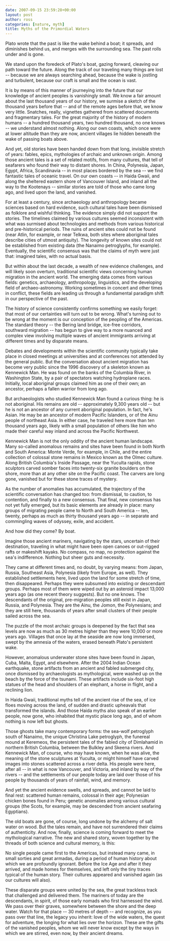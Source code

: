 ```yaml
---
date: 2007-09-15 23:59:28+00:00
layout: post
author: ross
categories: [nature, myth]
title: Myths of the Primordial Waters
---
```

Plato wrote that the past is like the wake behind a boat; it spreads, and diminishes behind us, and merges with the surrounding sea. The past rolls under and is gone.

We stand upon the foredeck of Plato's boat, gazing forward, cleaving our path toward the future. Along the track of our traveling many things are lost -- because we are always searching ahead, because the wake is jostling and turbulent, because our craft is small and the ocean is vast.

It is by means of this manner of journeying into the future that our knowledge of ancient peoples is vanishingly small. We know a fair amount about the last thousand years of our history, we surmise a sketch of the thousand years before that -- and of the remote ages before that, we know very little. Snatches, really, vignettes gathered from scattered documents and fragmentary tales. For the great majority of the history of modern humans -- a hundred thousand years, two hundred thousand, no one knows -- we understand almost nothing. Along our own coasts, which once were at lower altitude than they are now, ancient villages lie hidden beneath the wake of passing boats above.

And yet, old stories have been handed down from that long, invisible stretch of years: fables, epics, mythologies of archaic and unknown origin. Among those ancient tales is a set of related motifs, from many cultures, that tell of seafarers who found their way to distant shores. In China, Polynesia, Japan, Egypt, Africa, Scandinavia -- in most places bordered by the sea -- we find fantastic tales of oceanic travel. On our own coasts -- in Haida Gwaii, and along the sheltered eastern shore of Vancouver Island, and inland all the way to the Kootenays -- similar stories are told of those who came long ago, and lived upon the land, and vanished.

For at least a century, since archaeology and anthropology became sciences based on hard evidence, such cultural tales have been dismissed as folklore and wishful thinking. The evidence simply did not support the stories. The timelines claimed by various cultures seemed inconsistent with what was surmised about technologies and methods from various historical and pre-historical periods. The ruins of ancient sites could not be found (near Atlin, for example, or near Telkwa, both sites where aboriginal tales describe cities of utmost antiquity). The longevity of known sites could not be established from existing data (the Nanaimo petroglyphs, for example). Eventually, the scientific consensus was that the claims of myth were just that: imagined tales, with no actual basis.

But within about the last decade, a wealth of new evidence challenges, and will likely soon overturn, traditional scientific views concerning human migration in the ancient world. The emerging data comes from various fields: genetics, archaeology, anthropology, linguistics, and the developing field of archaeo-astronomy. Working sometimes in concert and other times in conflict, these fields are leading us through a fundamental paradigm shift in our perspective of the past.

The history of science consistently confirms something we easily forget: that most of our certainties will turn out to be wrong. What's turning out to be wrong at the moment is our conception of the peopling of the Americas. The standard theory -- the Bering land bridge, ice-free corridors, southward migration -- has begun to give way to a more nuanced and complex view involving multiple waves of ancient immigrants arriving at different times and by disparate means.

Debates and developments within the scientific community typically take place in closed meetings at universities and at conferences not attended by the general public. But the conversation about ancient migration has become very public since the 1996 discovery of a skeleton known as Kennewick Man. He was found on the banks of the Columbia River, in Washington State, by a pair of spectators watching hydroplane races. Initially, local aboriginal groups claimed him as one of their own; an ancestor, perhaps a fallen warrior from long ago.

But archaeologists who studied Kennewick Man found a curious thing: he is not aboriginal. His remains are old -- approximately 9,300 years old -- but he is not an ancestor of any current aboriginal population. In fact, he's Asian. He may be an ancestor of modern Pacific Islanders, or of the Ainu people of northeast Asia. In either case, he traveled here more than ten thousand years ago, likely with a small population of others like him who made their careful way inland and across the Pacific Northwest.

Kennewick Man is not the only oddity of the ancient human landscape. Many so-called anomalous remains and sites have been found in both North and South America: Monte Verde, for example, in Chile, and the entire collection of colossal stone remains in Mexico known as the Olmec culture. Along British Columbia's Inside Passage, near the Yuculta rapids, stone sculptors carved somber faces into twenty-six granite boulders on the shore, more than at any other site on the Pacific coast. The carvers are long gone, vanished but for these stone traces of mystery.

As the number of anomalies has accumulated, the trajectory of the scientific conversation has changed too: from dismissal, to caution, to contention, and finally to a new consensus. That final, new consensus has not yet fully emerged, but its basic elements are already in place: many groups of migrating people came to North and South America -- ten, twenty, perhaps as much as thirty thousand years ago -- in separate and commingling waves of odyssey, exile, and accident.

And how did they come? By boat.

Imagine those ancient mariners, navigating by the stars, uncertain of their destination, traveling in what might have been open canoes or out-rigged rafts or makeshift kayaks. No compass, no map, no protection against the sea's indifference. Nothing but sheer guts and necessity.

They came at different times and, no doubt, by varying means: from Japan, Russia, Southeast Asia, Polynesia (likely from Europe, as well). They established settlements here, lived upon the land for some stretch of time, then disappeared. Perhaps they were subsumed into existing or descendant groups. Perhaps most of them were wiped out by an asteroid impact 13,000 years ago (as one recent theory suggests). But no one knows. The descendants of the original, pre-migration peoples still exist in Japan, Russia, and Polynesia. They are the Ainu, the Jomon, the Polynesians; and they are still here, thousands of years after small clusters of their people sailed across the sea.

The puzzle of the most archaic groups is deepened by the fact that sea levels are now as much as 30 metres higher than they were 10,000 or more years ago. Villages that once lay at the seaside are now long immersed, swept by the amnesia of the waters, erased beneath Plato's persistent wake.

However, anomalous underwater stone sites have been found in Japan, Cuba, Malta, Egypt, and elsewhere. After the 2004 Indian Ocean earthquake, stone artifacts from an ancient and fabled submerged city, once dismissed by archaeologists as mythological, were washed up on the beach by the force of the tsunami. These artifacts include six-foot high statues of the head and shoulders of an elephant, a horse in flight, and a reclining lion.

In Haida Gwaii, traditional myths tell of the ancient rise of the sea, of ice floes moving across the land, of sudden and drastic upheavals that transformed the islands. And those Haida myths also speak of an earlier people, now gone, who inhabited that mystic place long ago, and of whom nothing is now left but ghosts.

Those ghosts take many contemporary forms: the sea-wolf petroglyph south of Nanaimo, the unique Christina Lake petroglyph, the funereal mound at Keremeos, the persistent tales of the fabled city of Dimlahamid in northern British Columbia, between the Bulkley and Skeena rivers. And Kennewick Man, of course, who may have known, when he was alive, the meaning of the stone sculptures at Yuculta, or might himself have carved images into stones scattered across a river delta. His people were here, after all -- in what is now Vancouver, and Victoria, and inland by way of the rivers -- and the settlements of our people today are laid over those of his people by thousands of years of rainfall, wind, and memory.

And yet the ancient evidence swells, and spreads, and cannot be laid to final rest: scattered human remains, colossal in their age; Polynesian chicken bones found in Peru; genetic anomalies among various cultural groups (the Scots, for example, may be descended from ancient seafaring Egyptians).

The old boats are gone, of course, long undone by the alchemy of salt water on wood. But the tales remain, and have not surrendered their claims of authenticity. And now, finally, science is coming forward to meet the mythological narrative. The new and shared story, woven together by the threads of both science and cultural memory, is this:

No single people came first to the Americas, but instead many came, in small sorties and great armadas, during a period of human history about which we are profoundly ignorant. Before the Ice Age and after it they arrived, and made homes for themselves, and left only the tiny traces typical of the human story. Their cultures appeared and vanished again (as our cultures will also).

These disparate groups were united by the sea, the great trackless track that challenged and delivered them. The mariners of today are the descendants, in spirit, of those early nomads who first harnessed the wind. We pass over their graves, somewhere between the shore and the deep water. Watch for that place -- 30 metres of depth -- and recognize, as you pass over that line, the legacy you inherit: love of the wide waters, the quest for adventure, the longing for what lies over the horizon. These are the gifts of the vanished peoples, whom we will never know except by the ways in which we are stirred, even now, by their ancient dreams.
